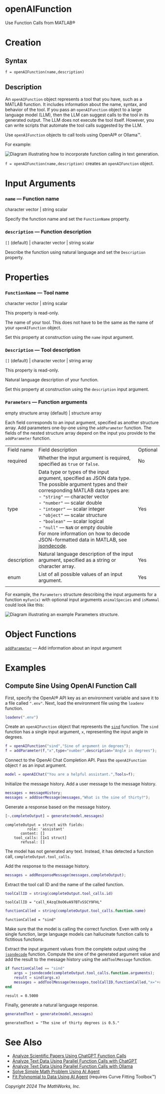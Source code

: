 
# openAIFunction

Use Function Calls from MATLAB®

# Creation
## Syntax

`f = openAIFunction(name,description)`

## Description

An `openAIFunction` object represents a tool that you have, such as a MATLAB function. It includes information about the name, syntax, and behavior of the tool. If you pass an `openAIFunction` object to a large language model (LLM), then the LLM can suggest calls to the tool in its generated output. The LLM does not execute the tool itself. However, you can write scripts that automate the tool calls suggested by the LLM.

Use `openAIFunction` objects to call tools using OpenAI® or Ollama™.


For example:


![Diagram illustrating how to incorporate function calling in text generation.](images/openAIFunction1.png)


`f = openAIFunction(name,description)` creates an `openAIFunction` object. 

# Input Arguments
### `name` — Function name

character vector | string scalar


Specify the function name and set the `FunctionName` property.

### `description` — Function description

`[]` (default) | character vector | string scalar


Describe the function using natural language and set the `Description` property.

# Properties
### `FunctionName` — Tool name

character vector | string scalar


This property is read\-only.


The name of your tool. This does not have to be the same as the name of your `openAIFunction` object.


Set this property at construction using the `name` input argument.

### `Description` — Tool description

`[]` (default) | character vector | string array


This property is read\-only.


Natural language description of your function. 


Set this property at construction using the `description` input argument.

### `Parameters` — Function arguments

empty structure array (default) | structure array


Each field corresponds to an input argument, specified as another structure array. Add parameters one\-by\-one using the `addParameter` function. The fields of the nested structure array depend on the input you provide to the `addParameter` function.

|      |      |      |
| :-- | :-- | :-- |
| Field name <br>  | Field description <br>  | Optional  <br>   |
| required <br>  | Whether the input argument is required, specified as `true` or `false`. <br>  | No <br>   |
| type <br>  | Data type or types of the input argument, specified as JSON data type. The possible argument types and their corresponding MATLAB data types are: <br> \-  `"string"` — character vector <br> \-  `"number"` — scalar double <br> \-  `"integer"` — scalar integer <br> \-  `"object"` — scalar structure <br> \-  `"boolean"` — scalar logical <br> \-  `"null"` — `NaN` or empty double <br> For more information on how to decode JSON\-formatted data in MATLAB, see [jsondecode](https://www.mathworks.com/help/matlab/ref/jsondecode.html). <br>  | Yes <br>   |
| description <br>  | Natural language description of the input argument, specified as a string or character array. <br>  | Yes <br>   |
| enum <br>  | List of all possible values of an input argument. <br>  | Yes <br>   |
|      |      |       |


For example, the `Parameters` structure describing the input arguments for a function `myFun(x)` with optional input arguments `animalSpecies` and `isMammal` could look like this:


![Diagram illustrating an example Parameters structure.](images/openAIFunction2.png)

# Object Functions

[`addParameter`](addParameter.md) — Add information about an input argument

# Examples
## Compute Sine Using OpenAI Function Call

First, specify the OpenAI® API key as an environment variable and save it to a file called `".env"`. Next, load the environment file using the `loadenv` function.

```matlab
loadenv(".env")
```

Create an `openAIFunction` object that represents the [`sind`](https://www.mathworks.com/help/matlab/ref/sind.html) function. The `sind` function has a single input argument, `x`, representing the input angle in degrees.

```matlab
f = openAIFunction("sind","Sine of argument in degrees");
f = addParameter(f,"x",type="number",description="Angle in degrees");
```

Connect to the OpenAI Chat Completion API. Pass the `openAIFunction` object `f` as an input argument.

```matlab
model = openAIChat("You are a helpful assistant.",Tools=f);
```

Initialize the message history. Add a user message to the message history.

```matlab
messages = messageHistory;
messages = addUserMessage(messages,"What is the sine of thirty?");
```

Generate a response based on the message history.

```matlab
[~,completeOutput] = generate(model,messages)
```

```matlabTextOutput
completeOutput = struct with fields:
          role: 'assistant'
       content: []
    tool_calls: [1x1 struct]
       refusal: []

```

The model has not generated any text. Instead, it has detected a function call, `completeOutput.tool_calls`.


Add the response to the message history.

```matlab
messages = addResponseMessage(messages,completeOutput);
```

Extract the tool call ID and the name of the called function.

```matlab
toolCallID = string(completeOutput.tool_calls.id)
```

```matlabTextOutput
toolCallID = "call_K4zqC0oO6vA97BTvSSCY9FHL"
```

```matlab
functionCalled = string(completeOutput.tool_calls.function.name)
```

```matlabTextOutput
functionCalled = "sind"
```

Make sure that the model is calling the correct function. Even with only a single function, large language models can hallucinate function calls to fictitious functions.


Extract the input argument values from the complete output using the [`jsondecode`](https://www.mathworks.com/help/matlab/ref/jsondecode.html) function. Compute the sine of the generated argument value and add the result to the message history using the `addToolMessage` function.

```matlab
if functionCalled == "sind"
    args = jsondecode(completeOutput.tool_calls.function.arguments);
    result = sind(args.x)
    messages = addToolMessage(messages,toolCallID,functionCalled,"x="+result);
end
```

```matlabTextOutput
result = 0.5000
```

Finally, generate a natural language response.

```matlab
generatedText = generate(model,messages)
```

```matlabTextOutput
generatedText = "The sine of thirty degrees is 0.5."
```
# See Also
-  [Analyze Scientific Papers Using ChatGPT Function Calls](../../examples/AnalyzeScientificPapersUsingFunctionCalls.md) 
-  [Analyze Text Data Using Parallel Function Calls with ChatGPT](../../examples/AnalyzeTextDataUsingParallelFunctionCallwithChatGPT.md)
-  [Analyze Text Data Using Parallel Function Calls with Ollama](../../examples/AnalyzeTextDataUsingParallelFunctionCallwithOllama.md) 
-  [Solve Simple Math Problem Using AI Agent](/examples/SolveSimpleMathProblemUsingAIAgent.md)
-  [Fit Polynomial to Data Using AI Agent](/examples/FitPolynomialToDataUsingAIAgent.md) (requires Curve Fitting Toolbox™)

*Copyright 2024 The MathWorks, Inc.*

